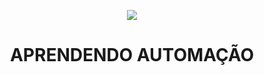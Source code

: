 <p align="center">
<img src="https://github.com/Brasilseg-org/AvisoWeb-Sinistro-Endosso-Residencial/assets/153569183/7a77c2b0-ff95-4e6b-b4a3-e97fec6bf8f0">
</p>
<h1 align="center"> APRENDENDO AUTOMAÇÃO </h1>


